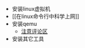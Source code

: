 * 安装linux虚拟机
* [[在linux命令行中科学上网]]
* 安装qemu
  * [注意评论区](https://rcore-os.github.io/rCore-Tutorial-Book-v3/chapter0/5setup-devel-env.html)
* 安装其它工具
